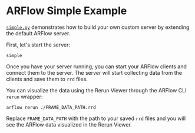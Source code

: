 # ARFlow Simple Example

[`simple.py`](simple.py) demonstrates how to build your own custom server by
extending the default ARFlow server.

First, let's start the server:

```shell
simple
```

Once you have your server running, you can start your ARFlow clients and connect
them to the server. The server will start collecting data from the clients and
save them to `rrd` files.

You can visualize the data using the Rerun Viewer through the ARFlow CLI `rerun`
wrapper:

```shell
arflow rerun ./FRAME_DATA_PATH.rrd
```

Replace `FRAME_DATA_PATH` with the path to your saved `rrd` files and you will
see the ARFlow data visualized in the Rerun Viewer.
